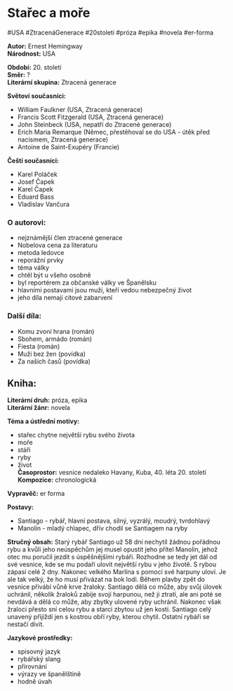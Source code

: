 # Stařec a moře
#USA #ZtracenáGenerace #20století #próza #epika #novela #er-forma

**Autor:** Ernest Hemingway  
**Národnost:** USA  

**Období:** 20\. století  
**Směr:** ?  
**Literární skupina:** Ztracená generace   

**Světoví současníci:**  
- William Faulkner (USA, Ztracená generace)
- Francis Scott Fitzgerald (USA, Ztracená generace)
- John Steinbeck (USA, nepatří do Ztracené generace)
- Erich Maria Remarque (Němec, přestěhoval se do USA - útěk před nacismem, Ztracená generace)
- Antoine de Saint-Exupéry (Francie)  

**Čeští současníci:**  
- Karel Poláček
- Josef Čapek
- Karel Čapek
- Eduard Bass
- Vladislav Vančura  

### O autorovi:  
- nejznámější člen ztracené generace
- Nobelova cena za literaturu
- metoda ledovce
- reporážní prvky
- téma války
- chtěl být u všeho osobně
- byl reportérem za občanské války ve Španělsku
- hlavními postavami jsou muži, kteří vedou nebezpečný život
- jeho díla nemají citové zabarvení  

### Další díla:  
- Komu zvoní hrana (román)
- Sbohem, armádo (román)
- Fiesta (román)
- Muži bez žen (povídka)
- Za našich časů (povídka)  

## Kniha:  

**Literární druh:** próza, epika  
**Literární žánr:** novela  

**Téma a ústřední motivy:**  
- stařec chytne největší rybu svého života
- moře
- stáří
- ryby
- život  
**Časoprostor:** vesnice nedaleko Havany, Kuba, 40. léta 20. století  
**Kompozice:** chronologická  

**Vypravěč:** er forma

**Postavy:**  
- Santiago - rybář, hlavní postava, silný, vyzrálý, moudrý, tvrdohlavý
- Manolin - mladý chlapec, dřív chodil se Santiagem na ryby

**Stručný obsah:** 
Starý rybář Santiago už 58 dní nechytil žádnou pořádnou rybu a kvůli jeho neúspěchům jej musel opustit jeho přítel Manolin, jehož otec mu poručil jezdit s úspěšnějšími rybáři. Rozhodne se tedy jet dál od své vesnice, kde se mu podaří ulovit největší rybu v jeho životě. S rybou zápasí celé 2 dny. Nakonec velkého Marlína s pomocí své harpuny uloví. Je ale tak velký, že ho musí přivázat na bok lodi. Během plavby zpět do vesnice přivábí vůně krve žraloky. Santiago dělá co může, aby svůj úlovek uchránil, několik žraloků zabije svojí harpunou, než ji ztratí, ale ani poté se nevdává a dělá co může, aby zbytky ulovené ryby uchránil. Nakonec však žraloci přesto sní celou rybu a starci zbytou už jen kosti. Santiago celý unavený přijíždí jen s kostrou obří ryby, kterou chytil. Ostatní rybáři se nestačí divit.


**Jazykové prostředky:**
- spisovný jazyk
- rybářský slang
- přirovnání
- výrazy ve španělštině
- hodně úvah

